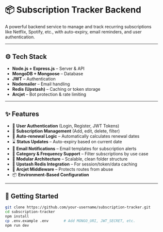 # 📦 Subscription Tracker Backend

A powerful backend service to manage and track recurring subscriptions like Netflix, Spotify, etc., with auto-expiry, email reminders, and user authentication.

---

## ⚙️ Tech Stack

- **Node.js + Express.js** – Server & API
- **MongoDB + Mongoose** – Database
- **JWT** – Authentication
- **Nodemailer** – Email handling
- **Redis (Upstash)** – Caching or token storage
- **Arcjet** – Bot protection & rate limiting

---

## ✨ Features

- 🔐 **User Authentication** (Login, Register, JWT Tokens)
- 🧾 **Subscription Management** (Add, edit, delete, filter)
- 🔁 **Auto-renewal Logic** – Automatically calculates renewal dates
- ⌛ **Status Updates** – Auto-expiry based on current date
- 💌 **Email Notifications** – Email templates for subscription alerts
- 🧠 **Category & Frequency Support** – Filter subscriptions by use case
- 🧱 **Modular Architecture** – Scalable, clean folder structure
- 🧃 **Upstash Redis Integration** – For session/token/data caching
- 🧷 **Arcjet Middleware** – Protects routes from abuse
- 📦 **Environment-Based Configuration**

---

## 🚀 Getting Started

```bash
git clone https://github.com/your-username/subscription-tracker.git
cd subscription-tracker
npm install
cp .env.example .env       # Add MONGO_URI, JWT_SECRET, etc.
npm run dev

